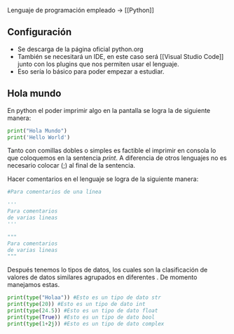 Lenguaje de programación empleado -> [[Python]]
## Configuración
- Se descarga de la página oficial python.org
- También se necesitará un IDE, en este caso será [[Visual Studio Code]] junto con los plugins que nos permiten usar el lenguaje.
- Eso sería lo básico para poder empezar a estudiar.

## Hola mundo
En python el poder imprimir algo en la pantalla se logra la de siguiente manera:
```python
print("Hola Mundo")
print('Hello World')
```
Tanto con comillas dobles o simples es factible el imprimir en consola lo que coloquemos en la sentencia *print*. A diferencia de otros lenguajes no es necesario colocar (;) al final de la sentencia.

Hacer comentarios en el lenguaje se logra de la siguiente manera:
```python
#Para comentarios de una línea

'''
Para comentarios
de varias lineas
'''

"""
Para comentarios
de varias lineas
"""
```

Después tenemos lo tipos de datos, los cuales son la clasificación de valores de datos similares agrupados en diferentes . De momento manejamos estas.
```python
print(type("Holaa")) #Esto es un tipo de dato str
print(type(20)) #Esto es un tipo de dato int
print(type(24.5)) #Esto es un tipo de dato float
print(type(True)) #Esto es un tipo de dato bool
print(type(1+2j)) #Esto es un tipo de dato complex
```